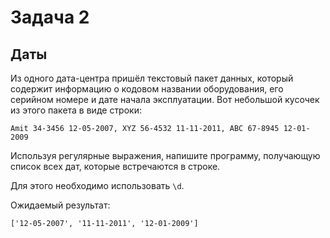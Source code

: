 # Задача 2
## Даты
Из одного дата-центра пришёл текстовый пакет данных, который содержит информацию о кодовом названии оборудования, его серийном номере и дате начала эксплуатации. Вот небольшой кусочек из этого пакета в виде строки:

```
Amit 34-3456 12-05-2007, XYZ 56-4532 11-11-2011, ABC 67-8945 12-01-2009
```
Используя регулярные выражения, напишите программу, получающую список всех дат, которые встречаются в строке. 

Для этого необходимо использовать `\d`.
 
Ожидаемый результат:
```
['12-05-2007', '11-11-2011', '12-01-2009']
```